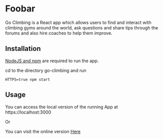 # Foobar

Go Climbing is a React app which allows users to find and interact with climbing gyms around the world, ask questions and share tips through the forums and also hire coaches to help them improve.

## Installation

[NodeJS and npm](https://www.npmjs.com/get-npm) are required to run the app.

cd to the directory go-climbing and run

```
HTTPS=true npm start
```

## Usage

You can access the local version of the running App at https://localhost:3000

Or

You can visit the online version [Here](https://goclimbing.herokuapp.com)
